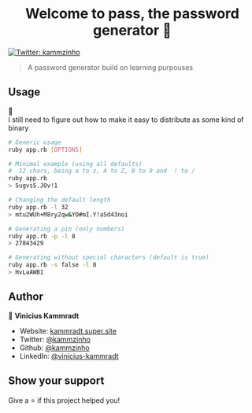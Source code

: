 <h1 align="center">Welcome to pass, the password generator  👋</h1>
<p>
  <a href="https://twitter.com/kammzinho" target="_blank">
    <img alt="Twitter: kammzinho" src="https://img.shields.io/twitter/follow/kammzinho.svg?style=social" />
  </a>
</p>

> A password generator build on learning purpouses

## Usage
:construction:  
I still need to figure out how to make it easy to distribute as some kind of binary

```sh
# Generic usage
ruby app.rb [OPTIONS]

# Minimal example (using all defaults)
#  12 chars, being a to z, A to Z, 0 to 9 and  ! to /
ruby app.rb 
> 5ugvs5.JOv!1

# Changing the default length
ruby app.rb -l 32
> mtu2WUh+M8ry2qw&YO#mI.Y!aSd43noi

# Generating a pin (only numbers)
ruby app.rb -p -l 8 
> 27843429

# Generating without special characters (default is true)
ruby app.rb -s false -l 8 
> HvLaAWB1
```

## Author

👤 **Vinicius Kammradt**

* Website: [kammradt.super.site](https://kammradt.super.site)
* Twitter: [@kammzinho](https://twitter.com/kammzinho)
* Github: [@kammzinho](https://github.com/kammzinho)
* LinkedIn: [@vinicius-kammradt](https://linkedin.com/in/vinicius-kammradt)

## Show your support

Give a ⭐️ if this project helped you!

